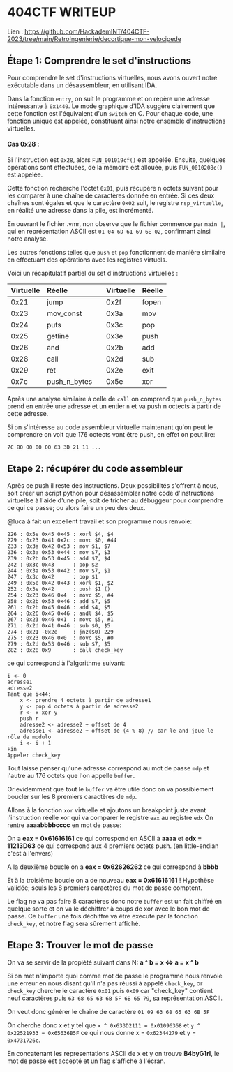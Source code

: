 # 404CTF WRITEUP
Lien : https://github.com/HackademINT/404CTF-2023/tree/main/RetroIngenierie/decortique-mon-velocipede
## Étape 1: Comprendre le set d'instructions

Pour comprendre le set d'instructions virtuelles, nous avons ouvert notre exécutable dans un désassembleur, en utilisant IDA.

Dans la fonction `entry`, on suit le programme et on repère une adresse intéressante à `0x1440`. Le mode graphique d'IDA suggère clairement que cette fonction est l'équivalent d'un `switch` en C. Pour chaque code, une fonction unique est appelée, constituant ainsi notre ensemble d'instructions virtuelles.

#### Cas 0x28 :
Si l'instruction est `0x28`, alors `FUN_001019cf()` est appelée. Ensuite, quelques opérations sont effectuées, de la mémoire est allouée, puis `FUN_0010208c()` est appelée.

Cette fonction recherche l'octet `0x01`, puis récupère n octets suivant pour les comparer à une chaîne de caractères donnée en entrée. Si ces deux chaînes sont égales et que le caractère `0x02` suit, le registre `rsp_virtuelle`, en réalité une adresse dans la pile, est incrémenté.

En ouvrant le fichier .vmr, non observe que le fichier commence par `main |`, qui en représentation ASCII est `01 04 6D 61 69 6E 02`, confirmant ainsi notre analyse.

Les autres fonctions telles que `push` et `pop` fonctionnent de manière similaire en effectuant des opérations avec les registres virtuels.

Voici un récapitulatif partiel du set d'instructions virtuelles :

| Virtuelle  | Réelle    |      | Virtuelle  | Réelle    |
|:----------|:----------|:-----|:----------|:----------|
| 0x21      | jump      |      | 0x2f      | fopen     |
| 0x23      | mov_const |      | 0x3a      | mov       | 
| 0x24      | puts      |      | 0x3c      | pop       |
| 0x25      | getline   |      | 0x3e     | push      |
| 0x26      | and       |      | 0x2b      | add       |
| 0x28      | call      |      | 0x2d      | sub       | 
| 0x29      | ret       |      | 0x2e      | exit      |
| 0x7c      | push_n_bytes|   | 0x5e      | xor       |


Après une analyse similaire à celle de `call` on comprend que `push_n_bytes` prend en entrée une adresse et un entier `n` et va push n octects à partir de cette adresse.


Si on s'intéresse au code assembleur virtuelle maintenant qu'on peut le comprendre on voit que 176 octects vont être push, en effet on peut lire:

`7C B0 00 00 00 63 3D 21 11 ...`


## Etape 2: récupérer du code assembleur
Après ce push il reste des instructions.
Deux possibilités s'offrent à nous, soit créer un script python pour désassembler notre code d'instructions virtuellse à l'aide d'une pile, soit de tricher au débuggeur pour comprendre ce qui ce passe; ou alors faire un peu des deux.

@luca à fait un excellent travail et son programme nous renvoie:

```
226 : 0x5e 0x45 0x45 : xorl $4, $4
229 : 0x23 0x41 0x2c : movc $0, #44
233 : 0x3a 0x42 0x53 : mov $1, $7
236 : 0x3a 0x53 0x44 : mov $7, $3
239 : 0x2b 0x53 0x45 : add $7, $4
242 : 0x3c 0x43      : pop $2
244 : 0x3a 0x53 0x42 : mov $7, $1
247 : 0x3c 0x42      : pop $1
249 : 0x5e 0x42 0x43 : xorl $1, $2
252 : 0x3e 0x42      : push $1 ()
254 : 0x23 0x46 0x4  : movc $5, #4
258 : 0x2b 0x53 0x46 : add $7, $5
261 : 0x2b 0x45 0x46 : add $4, $5
264 : 0x26 0x45 0x46 : andl $4, $5
267 : 0x23 0x46 0x1  : movc $5, #1
271 : 0x2d 0x41 0x46 : sub $0, $5
274 : 0x21 -0x2e     : jnz($0) 229
275 : 0x23 0x46 0x0  : movc $5, #0
279 : 0x2d 0x53 0x46 : sub $7, $5
282 : 0x28 0x9       : call check_key
```
ce qui correspond à l'algorithme suivant:
```
i <- 0
adresse1
adresse2
Tant que i<44:
	x <- prendre 4 octets à partir de adresse1
	y <- pop 4 octets à partir de adresse2
	r <- x xor y
	push r
	adresse2 <- adresse2 + offset de 4
	adresse1 <- adresse2 + offset de (4 % 8) // car le and joue le rôle de modulo
	i <- i + 1
Fin
Appeler check_key  	
```

Tout laisse penser qu'une adresse correspond au mot de passe `mdp` et l'autre au 176 octets que l'on appelle `buffer`.

Or evidemment que tout le `buffer` va être utile donc on va possiblement boucler sur les 8 premiers caractères de `mdp`.

Allons à la fonction `xor` virtuelle et ajoutons un breakpoint juste avant l'instruction réelle xor qui va comparer le registre `eax` au registre `edx`
On rentre **aaaabbbbcccc** en mot de passe:

On a **eax = 0x61616161** ce qui correspond en ASCII à **aaaa** et **edx = 11213D63** ce qui correspond aux 4 premiers octets push. (en little-endian c'est à l'envers)

A la deuxième boucle on a **eax = 0x62626262** ce qui correspond à **bbbb**

Et à la troisième boucle on a de nouveau **eax = 0x61616161** ! Hypothèse validée; seuls les 8 premiers caractères du mot de passe comptent.

Le flag ne va pas faire 8 caractères donc notre `buffer` est un fait chiffré en quelque sorte et on va le déchiffrer à coups de xor avec le bon mot de passe. Ce `buffer` une fois déchiffré va être executé par la fonction `check_key`, et notre flag sera sûrement affiché.

## Etape 3: Trouver le mot de passe
On va se servir de la propiété suivant dans N: **a ^ b = x ⇔ a = x ^ b**

Si on met n'importe quoi comme mot de passe le programme nous renvoie une erreur en nous disant qu'il n'a pas réussi à appelé `check_key`, or `check_key` cherche le caractère `0x01` puis `0x09` car "check_key" contient neuf caractères puis  `63 68 65 63 6B 5F 6B 65 79`, sa représentation ASCII.

On veut donc générer le chaine de caractère `01 09 63 68 65 63 6B 5F`

On cherche donc x et y tel que `x ^ 0x633D2111 = 0x01096368` et `y ^ 0x22521933 = 0x65636B5F`
ce qui nous donne x = `0x62344279` et y = `0x4731726c`.

En concatenant les representations ASCII de x et y on trouve **B4byG1rl**, le mot de passe est accepté et un flag s'affiche à l'écran.

 
